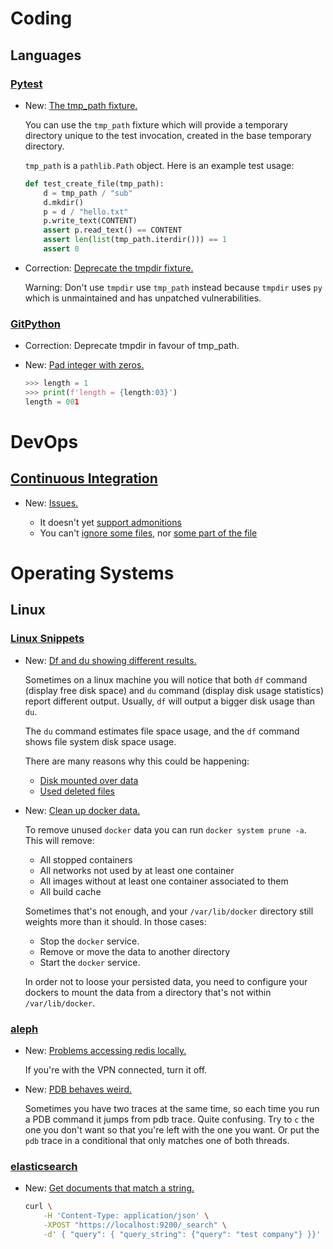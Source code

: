 # Coding

## Languages

### [Pytest](pytest.md)

* New: [The tmp_path fixture.](pytest.md#the-tmp_path-fixture)

    You can use the `tmp_path` fixture which will provide a temporary directory
    unique to the test invocation, created in the base temporary directory.
    
    `tmp_path` is a `pathlib.Path` object. Here is an example test usage:
    
    ```python
    def test_create_file(tmp_path):
        d = tmp_path / "sub"
        d.mkdir()
        p = d / "hello.txt"
        p.write_text(CONTENT)
        assert p.read_text() == CONTENT
        assert len(list(tmp_path.iterdir())) == 1
        assert 0
    ```

* Correction: [Deprecate the tmpdir fixture.](pytest.md#the-tmpdir-fixture)

    Warning: Don't use `tmpdir` use `tmp_path` instead because `tmpdir` uses `py`
    which is unmaintained and has unpatched vulnerabilities.

### [GitPython](python_snippets.md)

* Correction: Deprecate tmpdir in favour of tmp_path.
* New: [Pad integer with zeros.](python_snippets.md#pad-integer-with-zeros)

    ```python
    >>> length = 1
    >>> print(f'length = {length:03}')
    length = 001
    ```

# DevOps

## [Continuous Integration](mdformat.md)

* New: [Issues.](mdformat.md#issues)

    - It doesn't yet
      [support admonitions](https://github.com/executablebooks/mdformat/issues/309)
    - You can't
      [ignore some files](https://github.com/executablebooks/mdformat/issues/359),
      nor
      [some part of the file](https://github.com/executablebooks/mdformat/issues/53)
    

# Operating Systems

## Linux

### [Linux Snippets](linux_snippets.md)

* New: [Df and du showing different results.](linux_snippets.md#df-and-du-showing-different-results)

    Sometimes on a linux machine you will notice that both `df` command (display
    free disk space) and `du` command (display disk usage statistics) report
    different output. Usually, `df` will output a bigger disk usage than `du`.
    
    The `du` command estimates file space usage, and the `df` command shows file
    system disk space usage.
    
    There are many reasons why this could be happening:
    
    * [Disk mounted over data](linux_snippets.md#disk-mounted-over-data)
    * [Used deleted files](linux_snippets.md#used-deleted-files)

* New: [Clean up docker data.](linux_snippets.md#clean-up-docker-data)

    To remove unused `docker` data you can run `docker system prune -a`. This will
    remove:
    
    - All stopped containers
    - All networks not used by at least one container
    - All images without at least one container associated to them
    - All build cache
    
    Sometimes that's not enough, and your `/var/lib/docker` directory still weights
    more than it should. In those cases:
    
    - Stop the `docker` service.
    - Remove or move the data to another directory
    - Start the `docker` service.
    
    In order not to loose your persisted data, you need to configure your dockers to
    mount the data from a directory that's not within `/var/lib/docker`.

### [aleph](aleph.md)

* New: [Problems accessing redis locally.](aleph.md#problems-accessing-redis-locally)

    If you're with the VPN connected, turn it off.

* New: [PDB behaves weird.](aleph.md#pdb-behaves-weird)

    Sometimes you have two traces at the same time, so each time you run a PDB
    command it jumps from pdb trace. Quite confusing. Try to `c` the one you don't
    want so that you're left with the one you want. Or put the `pdb` trace in a
    conditional that only matches one of both threads.

### [elasticsearch](elasticsearch.md)

* New: [Get documents that match a string.](elasticsearch.md#get-documents-that-match-a-string)

    ```bash
    curl \
        -H 'Content-Type: application/json' \
        -XPOST "https://localhost:9200/_search" \
        -d' { "query": { "query_string": {"query": "test company"} }}'

